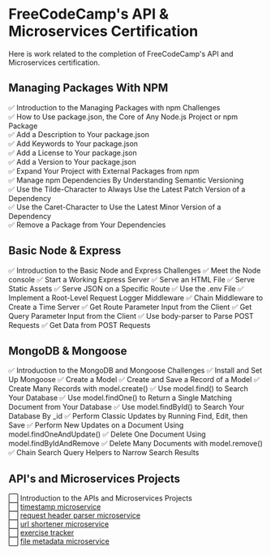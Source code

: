 # FreeCodeCamp's API & Microservices Certification

Here is work related to the completion of FreeCodeCamp's API and Microservices certification.

## Managing Packages With NPM

✅ Introduction to the Managing Packages with npm Challenges  
✅ How to Use package.json, the Core of Any Node.js Project or npm Package  
✅ Add a Description to Your package.json  
✅ Add Keywords to Your package.json  
✅ Add a License to Your package.json  
✅ Add a Version to Your package.json  
✅ Expand Your Project with External Packages from npm  
✅ Manage npm Dependencies By Understanding Semantic Versioning  
✅ Use the Tilde-Character to Always Use the Latest Patch Version of a Dependency  
✅ Use the Caret-Character to Use the Latest Minor Version of a Dependency  
✅ Remove a Package from Your Dependencies

## Basic Node & Express

✅ Introduction to the Basic Node and Express Challenges
✅ Meet the Node console
✅ Start a Working Express Server
✅ Serve an HTML File
✅ Serve Static Assets
✅ Serve JSON on a Specific Route
✅ Use the .env File
✅ Implement a Root-Level Request Logger Middleware
✅ Chain Middleware to Create a Time Server
✅ Get Route Parameter Input from the Client
✅ Get Query Parameter Input from the Client
✅ Use body-parser to Parse POST Requests
✅ Get Data from POST Requests

## MongoDB & Mongoose

✅ Introduction to the MongoDB and Mongoose Challenges
✅ Install and Set Up Mongoose
✅ Create a Model
✅ Create and Save a Record of a Model
✅ Create Many Records with model.create()
✅ Use model.find() to Search Your Database
✅ Use model.findOne() to Return a Single Matching Document from Your Database
✅ Use model.findById() to Search Your Database By \_id
✅ Perform Classic Updates by Running Find, Edit, then Save
✅ Perform New Updates on a Document Using model.findOneAndUpdate()
✅ Delete One Document Using model.findByIdAndRemove
✅ Delete Many Documents with model.remove()
✅ Chain Search Query Helpers to Narrow Search Results

## API's and Microservices Projects

⬜ Introduction to the APIs and Microservices Projects  
⬜ [timestamp microservice]()  
⬜ [request header parser microservice]()  
⬜ [url shortener microservice]()  
⬜ [exercise tracker]()  
⬜ [file metadata microservice]()
